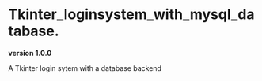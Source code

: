 # Tkinter_loginsystem_with_mysql_database.

**version 1.0.0**

A Tkinter login sytem with a database backend
